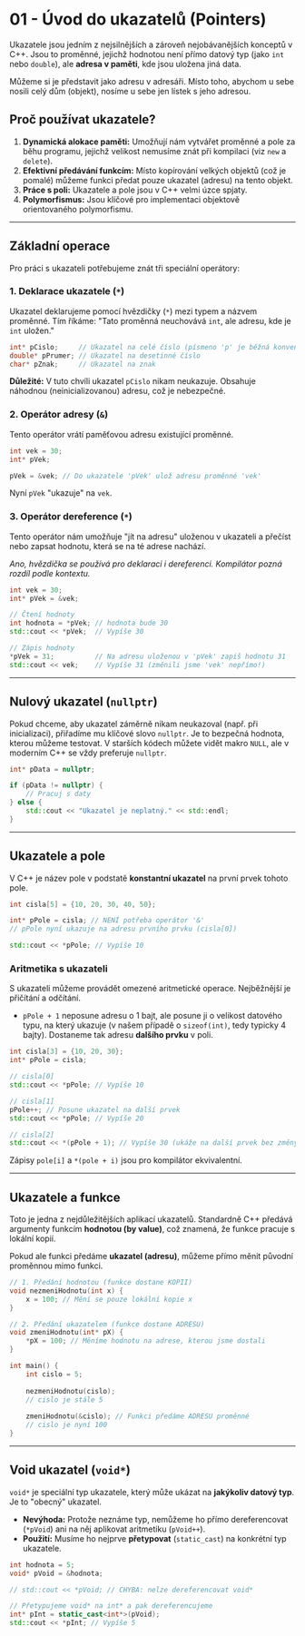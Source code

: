 # **01 - Úvod do ukazatelů (Pointers)**

Ukazatele jsou jedním z nejsilnějších a zároveň nejobávanějších konceptů v C++. Jsou to proměnné, jejichž hodnotou není přímo datový typ (jako `int` nebo `double`), ale **adresa v paměti**, kde jsou uložena jiná data.

Můžeme si je představit jako adresu v adresáři. Místo toho, abychom u sebe nosili celý dům (objekt), nosíme u sebe jen lístek s jeho adresou.

## **Proč používat ukazatele?**

1.  **Dynamická alokace paměti:** Umožňují nám vytvářet proměnné a pole za běhu programu, jejichž velikost nemusíme znát při kompilaci (viz `new` a `delete`).
2.  **Efektivní předávání funkcím:** Místo kopírování velkých objektů (což je pomalé) můžeme funkci předat pouze ukazatel (adresu) na tento objekt.
3.  **Práce s poli:** Ukazatele a pole jsou v C++ velmi úzce spjaty.
4.  **Polymorfismus:** Jsou klíčové pro implementaci objektově orientovaného polymorfismu.

---

## **Základní operace**

Pro práci s ukazateli potřebujeme znát tři speciální operátory:

### **1. Deklarace ukazatele (`*`)**

Ukazatel deklarujeme pomocí hvězdičky (`*`) mezi typem a názvem proměnné. Tím říkáme: "Tato proměnná neuchovává `int`, ale adresu, kde je `int` uložen."

```cpp
int* pCislo;     // Ukazatel na celé číslo (písmeno 'p' je běžná konvence)
double* pPrumer; // Ukazatel na desetinné číslo
char* pZnak;     // Ukazatel na znak
```

**Důležité:** V tuto chvíli ukazatel `pCislo` nikam neukazuje. Obsahuje náhodnou (neinicializovanou) adresu, což je nebezpečné.

### **2. Operátor adresy (`&`)**

Tento operátor vrátí paměťovou adresu existující proměnné.

```cpp
int vek = 30;
int* pVek;

pVek = &vek; // Do ukazatele 'pVek' ulož adresu proměnné 'vek'
```

Nyní `pVek` "ukazuje" na `vek`.

### **3. Operátor dereference (`*`)**

Tento operátor nám umožňuje "jít na adresu" uloženou v ukazateli a přečíst nebo zapsat hodnotu, která se na té adrese nachází.

*Ano, hvězdička se používá pro deklaraci i dereferenci. Kompilátor pozná rozdíl podle kontextu.*

```cpp
int vek = 30;
int* pVek = &vek;

// Čtení hodnoty
int hodnota = *pVek; // hodnota bude 30
std::cout << *pVek;  // Vypíše 30

// Zápis hodnoty
*pVek = 31;          // Na adresu uloženou v 'pVek' zapiš hodnotu 31
std::cout << vek;    // Vypíše 31 (změnili jsme 'vek' nepřímo!)
```

-----

## **Nulový ukazatel (`nullptr`)**

Pokud chceme, aby ukazatel záměrně nikam neukazoval (např. při inicializaci), přiřadíme mu klíčové slovo `nullptr`. Je to bezpečná hodnota, kterou můžeme testovat. V starších kódech můžete vidět makro `NULL`, ale v moderním C++ se vždy preferuje `nullptr`.

```cpp
int* pData = nullptr;

if (pData != nullptr) {
    // Pracuj s daty
} else {
    std::cout << "Ukazatel je neplatný." << std::endl;
}
```

-----

## **Ukazatele a pole**

V C++ je název pole v podstatě **konstantní ukazatel** na první prvek tohoto pole.

```cpp
int cisla[5] = {10, 20, 30, 40, 50};

int* pPole = cisla; // NENÍ potřeba operátor '&'
// pPole nyní ukazuje na adresu prvního prvku (cisla[0])

std::cout << *pPole; // Vypíše 10
```

### **Aritmetika s ukazateli**

S ukazateli můžeme provádět omezené aritmetické operace. Nejběžnější je přičítání a odčítání.

  * `pPole + 1` neposune adresu o 1 bajt, ale posune ji o velikost datového typu, na který ukazuje (v našem případě o `sizeof(int)`, tedy typicky 4 bajty). Dostaneme tak adresu **dalšího prvku** v poli.

```cpp
int cisla[3] = {10, 20, 30};
int* pPole = cisla;

// cisla[0]
std::cout << *pPole; // Vypíše 10

// cisla[1]
pPole++; // Posune ukazatel na další prvek
std::cout << *pPole; // Vypíše 20

// cisla[2]
std::cout << *(pPole + 1); // Vypíše 30 (ukáže na další prvek bez změny pPole)
```

Zápisy `pole[i]` a `*(pole + i)` jsou pro kompilátor ekvivalentní.

-----

## **Ukazatele a funkce**

Toto je jedna z nejdůležitějších aplikací ukazatelů. Standardně C++ předává argumenty funkcím **hodnotou (by value)**, což znamená, že funkce pracuje s lokální kopií.

Pokud ale funkci předáme **ukazatel (adresu)**, můžeme přímo měnit původní proměnnou mimo funkci.

```cpp
// 1. Předání hodnotou (funkce dostane KOPII)
void nezmeniHodnotu(int x) {
    x = 100; // Mění se pouze lokální kopie x
}

// 2. Předání ukazatelem (funkce dostane ADRESU)
void zmeniHodnotu(int* pX) {
    *pX = 100; // Měníme hodnotu na adrese, kterou jsme dostali
}

int main() {
    int cislo = 5;
    
    nezmeniHodnotu(cislo);
    // cislo je stále 5
    
    zmeniHodnotu(&cislo); // Funkci předáme ADRESU proměnné
    // cislo je nyní 100
}
```

-----

## **Void ukazatel (`void*`)**

`void*` je speciální typ ukazatele, který může ukázat na **jakýkoliv datový typ**. Je to "obecný" ukazatel.

  * **Nevýhoda:** Protože neznáme typ, nemůžeme ho přímo dereferencovat (`*pVoid`) ani na něj aplikovat aritmetiku (`pVoid++`).
  * **Použití:** Musíme ho nejprve **přetypovat** (`static_cast`) na konkrétní typ ukazatele.

```cpp
int hodnota = 5;
void* pVoid = &hodnota;

// std::cout << *pVoid; // CHYBA: nelze dereferencovat void*

// Přetypujeme void* na int* a pak dereferencujeme
int* pInt = static_cast<int*>(pVoid);
std::cout << *pInt; // Vypíše 5
```

